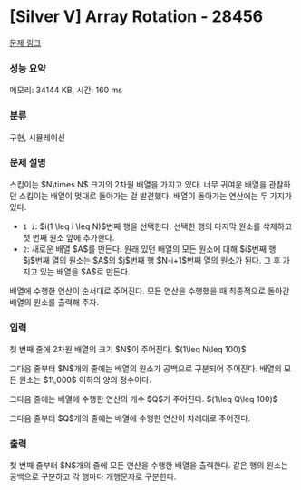 # [Silver V] Array Rotation - 28456 

[문제 링크](https://www.acmicpc.net/problem/28456) 

### 성능 요약

메모리: 34144 KB, 시간: 160 ms

### 분류

구현, 시뮬레이션

### 문제 설명

<p>스킵이는 $N\times N$ 크기의 2차원 배열을 가지고 있다. 너무 귀여운 배열을 관찰하던 스킵이는 배열이 멋대로 돌아가는 걸 발견했다. 배열이 돌아가는 연산에는 두 가지가 있다.</p>

<ul>
	<li><code>1 i</code>: $i(1 \leq i \leq N)$번째 행을 선택한다. 선택한 행의 마지막 원소를 삭제하고 첫 번째 원소 앞에 추가한다.</li>
	<li><code>2</code>: 새로운 배열 $A$를 만든다. 원래 있던 배열의 모든 원소에 대해 $i$번째 행 $j$번째 열의 원소는 $A$의 $j$번째 행 $N-i+1$번째 열의 원소가 된다. 그 후 가지고 있는 배열을 $A$로 만든다.</li>
</ul>

<p>배열에 수행한 연산이 순서대로 주어진다. 모든 연산을 수행했을 때 최종적으로 돌아간 배열의 원소를 출력해 주자.</p>

### 입력 

 <p>첫 번째 줄에 2차원 배열의 크기 $N$이 주어진다. $(1\leq N\leq 100)$</p>

<p>그다음 줄부터 $N$개의 줄에는 배열의 원소가 공백으로 구분되어 주어진다. 배열의 모든 원소는 $1\,000$ 이하의 양의 정수이다.</p>

<p>그다음 줄에는 배열에 수행한 연산의 개수 $Q$가 주어진다. $(1\leq Q\leq 100)$</p>

<p>그다음 줄부터 $Q$개의 줄에는 배열에 수행한 연산이 차례대로 주어진다.</p>

### 출력 

 <p>첫 번째 줄부터 $N$개의 줄에 모든 연산을 수행한 배열을 출력한다. 같은 행의 원소는 공백으로 구분하고 각 행마다 개행문자로 구분한다.</p>

